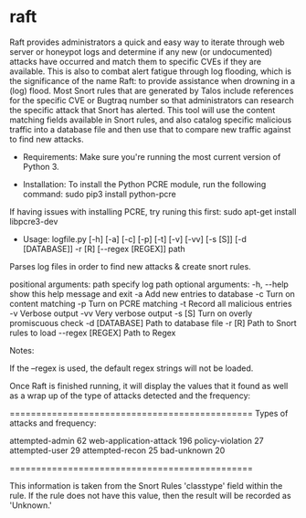 # raft

Raft provides administrators a quick and easy way to iterate through web server or honeypot logs and determine if any new (or undocumented) attacks have occurred and match them to specific CVEs if they are available.  This is also to combat alert fatigue through log flooding, which is the significance of the name Raft: to provide assistance when drowning in a (log) flood.  Most Snort rules that are generated by Talos include references for the specific CVE or Bugtraq number so that administrators can research the specific attack that Snort has alerted.  This tool will use the content matching fields available in Snort rules, and also catalog specific malicious traffic into a database file and then use that to compare new traffic against to find new attacks.

- Requirements:
Make sure you're running the most current version of Python 3.

- Installation:
To install the Python PCRE module, run the following command:
sudo pip3 install python-pcre

If having issues with installing PCRE, try runing this first:
sudo apt-get install libpcre3-dev

- Usage:
logfile.py [-h] [-a] [-c] [-p] [-t] [-v] [-vv] [-s [S]] [-d [DATABASE]] -r [R] [--regex [REGEX]] path

Parses log files in order to find new attacks & create snort rules.

positional arguments:
  path             specify log path
optional arguments:
  -h, --help       show this help message and exit
  -a               Add new entries to database
  -c               Turn on content matching
  -p               Turn on PCRE matching
  -t               Record all malicious entries
  -v               Verbose output
  -vv              Very verbose output
  -s [S]           Turn on overly promiscuous check
  -d [DATABASE]    Path to database file
  -r [R]           Path to Snort rules to load
  --regex [REGEX]  Path to Regex

Notes:

If the –regex is used, the default regex strings will not be loaded.

Once Raft is finished running, it will display the values that it found as well as a wrap up of the type of attacks detected and the frequency:

============================================== 
Types of attacks and frequency:

attempted-admin                         62
web-application-attack                  196
policy-violation                        27
attempted-user                          29
attempted-recon                         25
bad-unknown                             20

============================================== 

This information is taken from the Snort Rules 'classtype' field within the rule.  If the rule does not have this value, then the result will be recorded as 'Unknown.'
